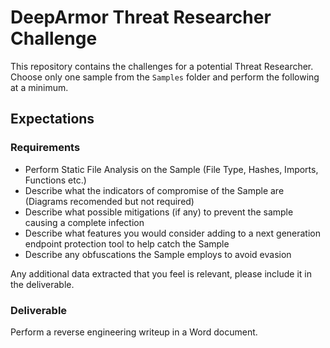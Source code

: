 # DeepArmor Threat Researcher Challenge
This repository contains the challenges for a potential Threat Researcher. Choose only one sample from the ```Samples``` folder and perform the following at a minimum.

## Expectations
### Requirements
* Perform Static File Analysis on the Sample (File Type, Hashes, Imports, Functions etc.)
* Describe what the indicators of compromise of the Sample are (Diagrams recomended but not required)
* Describe what possible mitigations (if any) to prevent the sample causing a complete infection
* Describe what features you would consider adding to a next generation endpoint protection tool to help catch the Sample
* Describe any obfuscations the Sample employs to avoid evasion

Any additional data extracted that you feel is relevant, please include it in the deliverable.

### Deliverable
Perform a reverse engineering writeup in a Word document.
